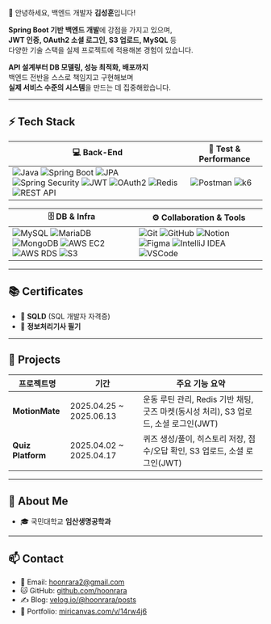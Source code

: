 👋 안녕하세요, 백엔드 개발자 **김성훈**입니다!

**Spring Boot 기반 백엔드 개발**에 강점을 가지고 있으며,  
**JWT 인증, OAuth2 소셜 로그인, S3 업로드, MySQL** 등  
다양한 기술 스택을 실제 프로젝트에 적용해본 경험이 있습니다.

**API 설계부터 DB 모델링, 성능 최적화, 배포까지**  
백엔드 전반을 스스로 책임지고 구현해보며  
**실제 서비스 수준의 시스템**을 만드는 데 집중해왔습니다.

---

## ⚡ Tech Stack

| 💻 Back-End | 🧪 Test & Performance |
|-------------|------------------------|
| ![Java](https://img.shields.io/badge/Java-007396?style=flat-square&logo=java&logoColor=white) ![Spring Boot](https://img.shields.io/badge/SpringBoot-6DB33F?style=flat-square&logo=springboot&logoColor=white) ![JPA](https://img.shields.io/badge/JPA-%23323330.svg?style=flat-square) ![Spring Security](https://img.shields.io/badge/Security-6DB33F?style=flat-square&logo=springsecurity&logoColor=white) ![JWT](https://img.shields.io/badge/JWT-black?style=flat-square&logo=JSON%20web%20tokens) ![OAuth2](https://img.shields.io/badge/OAuth2-blue?style=flat-square) ![Redis](https://img.shields.io/badge/Redis-DC382D?style=flat-square&logo=redis&logoColor=white) ![REST API](https://img.shields.io/badge/REST--API-6DB33F?style=flat-square) | ![Postman](https://img.shields.io/badge/Postman-FF6C37?style=flat-square&logo=postman&logoColor=white) ![k6](https://img.shields.io/badge/k6-7D64FF?style=flat-square&logo=k6&logoColor=white) |

| 🗄️ DB & Infra | ⚙️ Collaboration & Tools |
|----------------|--------------------------|
| ![MySQL](https://img.shields.io/badge/MySQL-4479A1?style=flat-square&logo=mysql&logoColor=white) ![MariaDB](https://img.shields.io/badge/MariaDB-003545?style=flat-square&logo=mariadb&logoColor=white) ![MongoDB](https://img.shields.io/badge/MongoDB-47A248?style=flat-square&logo=mongodb&logoColor=white) ![AWS EC2](https://img.shields.io/badge/EC2-FF9900?style=flat-square&logo=amazonaws&logoColor=white) ![AWS RDS](https://img.shields.io/badge/RDS-527FFF?style=flat-square&logo=amazonaws&logoColor=white) ![S3](https://img.shields.io/badge/S3-569A31?style=flat-square&logo=amazonaws&logoColor=white) | ![Git](https://img.shields.io/badge/Git-F05032?style=flat-square&logo=git&logoColor=white) ![GitHub](https://img.shields.io/badge/GitHub-181717?style=flat-square&logo=github&logoColor=white) ![Notion](https://img.shields.io/badge/Notion-000000?style=flat-square&logo=notion&logoColor=white) ![Figma](https://img.shields.io/badge/Figma-F24E1E?style=flat-square&logo=figma&logoColor=white) ![IntelliJ IDEA](https://img.shields.io/badge/IntelliJ-000000?style=flat-square&logo=intellijidea&logoColor=white) ![VSCode](https://img.shields.io/badge/VSCode-007ACC?style=flat-square&logo=visualstudiocode&logoColor=white) |


---

## 📚 Certificates

- 📘 **SQLD** (SQL 개발자 자격증)
- 🧾 **정보처리기사 필기** 

---

## 💼 Projects

| 프로젝트명 | 기간 | 주요 기능 요약 |
|------------|------|----------------|
| **MotionMate** | 2025.04.25 ~ 2025.06.13 | 운동 루틴 관리, Redis 기반 채팅, 굿즈 마켓(동시성 처리), S3 업로드, 소셜 로그인(JWT) |
| **Quiz Platform** | 2025.04.02 ~ 2025.04.17 | 퀴즈 생성/풀이, 히스토리 저장, 점수/오답 확인, S3 업로드, 소셜 로그인(JWT) |


---

## 👤 About Me

- 🎓 국민대학교 **임산생명공학과** 

---

## 📫 Contact

- 📧 Email: hoonrara2@gmail.com  
- 🐱 GitHub: [github.com/hoonrara](https://github.com/hoonrara)  
- ✍️ Blog: [velog.io/@hoonrara/posts](https://velog.io/@hoonrara/posts)  
- 📎 Portfolio: [miricanvas.com/v/14rw4j6](https://www.miricanvas.com/v/14rw4j6)
